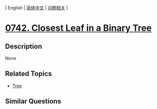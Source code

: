 
| English | [简体中文](README.md) | [问题相关](QUESTION.md) |
# [0742. Closest Leaf in a Binary Tree](https://leetcode-cn.com/problems/closest-leaf-in-a-binary-tree/)
## Description
None
## Related Topics
- [Tree](https://leetcode-cn.com/tag/tree)
## Similar Questions

